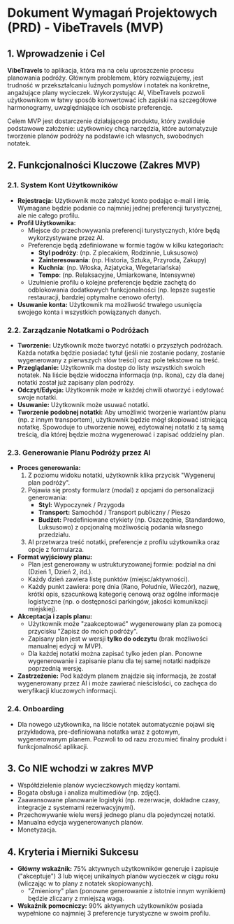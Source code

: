 # Dokument Wymagań Projektowych (PRD) - VibeTravels (MVP)

## 1. Wprowadzenie i Cel

**VibeTravels** to aplikacja, która ma na celu uproszczenie procesu planowania podróży. Głównym problemem, który rozwiązujemy, jest trudność w przekształcaniu luźnych pomysłów i notatek na konkretne, angażujące plany wycieczek. Wykorzystując AI, VibeTravels pozwoli użytkownikom w łatwy sposób konwertować ich zapiski na szczegółowe harmonogramy, uwzględniające ich osobiste preferencje.

Celem MVP jest dostarczenie działającego produktu, który zwaliduje podstawowe założenie: użytkownicy chcą narzędzia, które automatyzuje tworzenie planów podróży na podstawie ich własnych, swobodnych notatek.

## 2. Funkcjonalności Kluczowe (Zakres MVP)

### 2.1. System Kont Użytkowników

-   **Rejestracja:** Użytkownik może założyć konto podając e-mail i imię. Wymagane będzie podanie co najmniej jednej preferencji turystycznej, ale nie całego profilu.
-   **Profil Użytkownika:**
    -   Miejsce do przechowywania preferencji turystycznych, które będą wykorzystywane przez AI.
    -   Preferencje będą zdefiniowane w formie tagów w kilku kategoriach:
        -   **Styl podróży**: (np. Z plecakiem, Rodzinnie, Luksusowo)
        -   **Zainteresowania**: (np. Historia, Sztuka, Przyroda, Zakupy)
        -   **Kuchnia**: (np. Włoska, Azjatycka, Wegetariańska)
        -   **Tempo**: (np. Relaksacyjne, Umiarkowane, Intensywne)
    -   Uzułnienie profilu o kolejne preferencje będzie zachętą do odblokowania dodatkowych funkcjonalności (np. lepsze sugestie restauracji, bardziej optymalne cenowo oferty).
-   **Usuwanie konta:** Użytkownik ma możliwość trwałego usunięcia swojego konta i wszystkich powiązanych danych.

### 2.2. Zarządzanie Notatkami o Podróżach

-   **Tworzenie:** Użytkownik może tworzyć notatki o przyszłych podróżach. Każda notatka będzie posiadać tytuł (jeśli nie zostanie podany, zostanie wygenerowany z pierwszych słów treści) oraz pole tekstowe na treść.
-   **Przeglądanie:** Użytkownik ma dostęp do listy wszystkich swoich notatek. Na liście będzie widoczna informacja (np. ikona), czy dla danej notatki został już zapisany plan podróży.
-   **Odczyt/Edycja:** Użytkownik może w każdej chwili otworzyć i edytować swoje notatki.
-   **Usuwanie:** Użytkownik może usuwać notatki.
-   **Tworzenie podobnej notatki:** Aby umożliwić tworzenie wariantów planu (np. z innym transportem), użytkownik będzie mógł skopiować istniejącą notatkę. Spowoduje to utworzenie nowej, edytowalnej notatki z tą samą treścią, dla której będzie można wygenerować i zapisać oddzielny plan.

### 2.3. Generowanie Planu Podróży przez AI

-   **Proces generowania:**
    1.  Z poziomu widoku notatki, użytkownik klika przycisk "Wygeneruj plan podróży".
    2.  Pojawia się prosty formularz (modal) z opcjami do personalizacji generowania:
        -   **Styl:** Wypoczynek / Przygoda
        -   **Transport:** Samochód / Transport publiczny / Pieszo
        -   **Budżet:** Predefiniowane etykiety (np. Oszczędnie, Standardowo, Luksusowo) z opcjonalną możliwością podania własnego przedziału.
    3.  AI przetwarza treść notatki, preferencje z profilu użytkownika oraz opcje z formularza.
-   **Format wyjściowy planu:**
    -   Plan jest generowany w ustrukturyzowanej formie: podział na dni (Dzień 1, Dzień 2, itd.).
    -   Każdy dzień zawiera listę punktów (miejsc/aktywności).
    -   Każdy punkt zawiera: porę dnia (Rano, Południe, Wieczór), nazwę, krótki opis, szacunkową kategorię cenową oraz ogólne informacje logistyczne (np. o dostępności parkingów, jakości komunikacji miejskiej).
-   **Akceptacja i zapis planu:**
    -   Użytkownik może "zaakceptować" wygenerowany plan za pomocą przycisku "Zapisz do moich podróży".
    -   Zapisany plan jest w wersji **tylko do odczytu** (brak możliwości manualnej edycji w MVP).
    -   Dla każdej notatki można zapisać tylko jeden plan. Ponowne wygenerowanie i zapisanie planu dla tej samej notatki nadpisze poprzednią wersję.
-   **Zastrzeżenie:** Pod każdym planem znajdzie się informacja, że został wygenerowany przez AI i może zawierać nieścisłości, co zachęca do weryfikacji kluczowych informacji.

### 2.4. Onboarding

-   Dla nowego użytkownika, na liście notatek automatycznie pojawi się przykładowa, pre-definiowana notatka wraz z gotowym, wygenerowanym planem. Pozwoli to od razu zrozumieć finalny produkt i funkcjonalność aplikacji.

## 3. Co NIE wchodzi w zakres MVP

-   Współdzielenie planów wycieczkowych między kontami.
-   Bogata obsługa i analiza multimediów (np. zdjęć).
-   Zaawansowane planowanie logistyki (np. rezerwacje, dokładne czasy, integracje z systemami rezerwacyjnymi).
-   Przechowywanie wielu wersji jednego planu dla pojedynczej notatki.
-   Manualna edycja wygenerowanych planów.
-   Monetyzacja.

## 4. Kryteria i Mierniki Sukcesu

-   **Główny wskaźnik:** 75% aktywnych użytkowników generuje i zapisuje ("akceptuje") 3 lub więcej unikalnych planów wycieczek w ciągu roku (wliczając w to plany z notatek skopiowanych).
    -   "Zmieniony" plan (ponowne generowanie z istotnie innym wynikiem) będzie zliczany z mniejszą wagą.
-   **Wskaźnik pomocniczy:** 90% aktywnych użytkowników posiada wypełnione co najmniej 3 preferencje turystyczne w swoim profilu.
